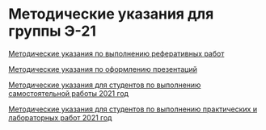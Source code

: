 # Методические указания для группы Э-21

[Методические указания по выполнению реферативных работ](./2021_методические_15.01.05_1.pdf)

[Методические указания по оформлению презентаций](./2021_методические_15.01.05_2.pdf)

[Методические указания для студентов по выполнению самостоятельной работы 2021 год](./2021_методические_15.01.05_3.pdf)

[Методические указания для студентов по выполнению практических и лабораторных работ 2021 год](./2021_методические_15.01.05_4.pdf)



